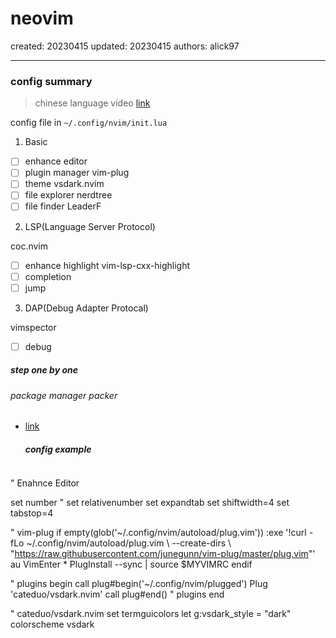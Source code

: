 # neovim

created: 20230415 updated: 20230415 authors: alick97

---

### config summary
> chinese language video [link](https://www.bilibili.com/video/BV1dL411V75t/?spm_id_from=333.999.list.card_archive.click&vd_source=2bf89a23205d9491c209f4bc75e62b14)

config file in ```~/.config/nvim/init.lua```

1. Basic
  - [ ] enhance editor
  - [ ] plugin manager vim-plug
  - [ ] theme vsdark.nvim
  - [ ] file explorer nerdtree
  - [ ] file finder LeaderF

  2. LSP(Language Server Protocol)

  coc.nvim
  - [ ] enhance highlight vim-lsp-cxx-highlight
  - [ ] completion
  - [ ] jump

  3. DAP(Debug Adapter Protocal)

  vimspector
  - [ ] debug 

##### step one by one
###### package manager packer
- [link](https://github.com/wbthomason/packer.nvim)




  ##### config example
  ```
" Enahnce Editor

set number
" set relativenumber
set expandtab
set shiftwidth=4
set tabstop=4

" vim-plug
if empty(glob('~/.config/nvim/autoload/plug.vim'))
  :exe '!curl -fLo ~/.config/nvim/autoload/plug.vim
              \ --create-dirs
              \ "https://raw.githubusercontent.com/junegunn/vim-plug/master/plug.vim"'
  au VimEnter * PlugInstall --sync | source $MYVIMRC
endif

" plugins begin
call plug#begin('~/.config/nvim/plugged')
  Plug 'cateduo/vsdark.nvim'
call plug#end()
" plugins end


" cateduo/vsdark.nvim
set termguicolors
let g:vsdark_style = "dark"
colorscheme vsdark
  ```
